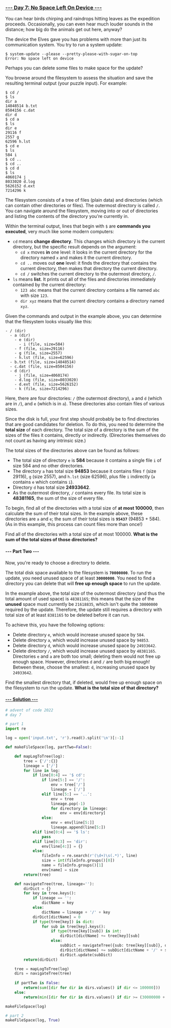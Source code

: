 ### [--- Day 7: No Space Left On Device ---](https://adventofcode.com/2022/day/7)

You can hear birds chirping and raindrops hitting leaves as the expedition proceeds. Occasionally, you can even hear much louder sounds in the distance; how big do the animals get out here, anyway?

The device the Elves gave you has problems with more than just its communication system. You try to run a system update:

```
$ system-update --please --pretty-please-with-sugar-on-top
Error: No space left on device
```
Perhaps you can delete some files to make space for the update?

You browse around the filesystem to assess the situation and save the resulting terminal output (your puzzle input). For example:


```
$ cd /
$ ls
dir a
14848514 b.txt
8504156 c.dat
dir d
$ cd a
$ ls
dir e
29116 f
2557 g
62596 h.lst
$ cd e
$ ls
584 i
$ cd ..
$ cd ..
$ cd d
$ ls
4060174 j
8033020 d.log
5626152 d.ext
7214296 k
```
The filesystem consists of a tree of files (plain data) and directories (which can contain other directories or files). The outermost directory is called `/`. You can navigate around the filesystem, moving into or out of directories and listing the contents of the directory you're currently in.

Within the terminal output, lines that begin with `$` are **commands you executed**, very much like some modern computers:

- `cd` means **change directory**. This changes which directory is the current directory, but the specific result depends on the argument:
  - `cd x` moves **in** one level: it looks in the current directory for the directory named `x` and makes it the current directory.
  - `cd ..` moves out **one** level: it finds the directory that contains the current directory, then makes that directory the current directory.
  - `cd /` switches the current directory to the outermost directory, `/`.
- `ls` means **list**. It prints out all of the files and directories immediately contained by the current directory:
  - `123 abc` means that the current directory contains a file named `abc` with size `123`.
  - `dir xyz` means that the current directory contains a directory named `xyz`.

Given the commands and output in the example above, you can determine that the filesystem looks visually like this:

```
- / (dir)
  - a (dir)
    - e (dir)
      - i (file, size=584)
    - f (file, size=29116)
    - g (file, size=2557)
    - h.lst (file, size=62596)
  - b.txt (file, size=14848514)
  - c.dat (file, size=8504156)
  - d (dir)
    - j (file, size=4060174)
    - d.log (file, size=8033020)
    - d.ext (file, size=5626152)
    - k (file, size=7214296)
```
Here, there are four directories: `/` (the outermost directory), `a` and `d` (which are in `/`), and `e` (which is in `a`). These directories also contain files of various sizes.

Since the disk is full, your first step should probably be to find directories that are good candidates for deletion. To do this, you need to determine the **total size** of each directory. The total size of a directory is the sum of the sizes of the files it contains, directly or indirectly. (Directories themselves do not count as having any intrinsic size.)

The total sizes of the directories above can be found as follows:

- The total size of directory `e` is **584** because it contains a single file `i` of size 584 and no other directories.
- The directory `a` has total size **94853** because it contains files `f` (size 29116), `g` (size 2557), and `h.lst` (size 62596), plus file `i` indirectly (`a` contains `e` which contains `i`).
- Directory `d` has total size **24933642**.
- As the outermost directory, `/` contains every file. Its total size is **48381165**, the sum of the size of every file.

To begin, find all of the directories with a total size of **at most 100000**, then calculate the sum of their total sizes. In the example above, these directories are `a` and `e`; the sum of their total sizes is **`95437`** (94853 + 584). (As in this example, this process can count files more than once!)

Find all of the directories with a total size of at most 100000. **What is the sum of the total sizes of those directories?**

#### --- Part Two ---

Now, you're ready to choose a directory to delete.

The total disk space available to the filesystem is **`70000000`**. To run the update, you need unused space of at least **`30000000`**. You need to find a directory you can delete that will **free up enough space** to run the update.

In the example above, the total size of the outermost directory (and thus the total amount of used space) is `48381165`; this means that the size of the **unused** space must currently be `21618835`, which isn't quite the `30000000` required by the update. Therefore, the update still requires a directory with total size of at least `8381165` to be deleted before it can run.

To achieve this, you have the following options:

- Delete directory `e`, which would increase unused space by `584`.
- Delete directory `a`, which would increase unused space by `94853`.
- Delete directory `d`, which would increase unused space by `24933642`.
- Delete directory `/`, which would increase unused space by `48381165`.
Directories `e` and `a` are both too small; deleting them would not free up enough space. However, directories `d` and `/` are both big enough! Between these, choose the smallest: `d`, increasing unused space by `24933642`.

Find the smallest directory that, if deleted, would free up enough space on the filesystem to run the update. **What is the total size of that directory?**

#### [--- Solution ---](day-07.py)
```Python
# advent of code 2022
# day 7

# part 1
import re

log = open('input.txt', 'r').read().split('\n')[:-1]

def makeFileSpace(log, partTwo=False):

    def mapLogToTree(log):
        tree = {'/':{}}
        lineage = ['/']
        for line in log:
            if line[0:4] == '$ cd':
                if line[5:] == '/':
                    env = tree['/']
                    lineage = ['/']
                elif line[5:] == '..':
                    env = tree
                    lineage.pop(-1)
                    for directory in lineage:
                        env = env[directory]
                else:
                    env = env[line[5:]]
                    lineage.append(line[5:])
            elif line[0:4] == '$ ls':
                pass
            elif line[0:3] == 'dir':
                env[line[4:]] = {}
            else:
                fileInfo = re.search(r'(\d+)\s(.*)', line)
                size = int(fileInfo.groups()[0])
                name = fileInfo.groups()[1]
                env[name] = size
        return(tree)

    def navigateTree(tree, lineage=''):
        dirDict = {}
        for key in tree.keys():
            if lineage == '':
                dictName = key
            else:
                dictName = lineage + '/' + key
            dirDict[dictName] = 0
            if type(tree[key]) is dict:
                for sub in tree[key].keys():
                    if type(tree[key][sub]) is int:
                        dirDict[dictName] += tree[key][sub]
                    else:
                        subDict = navigateTree({sub: tree[key][sub]}, dictName)
                        dirDict[dictName] += subDict[dictName + '/' + sub]
                        dirDict.update(subDict)
        return(dirDict)      

    tree = mapLogToTree(log)
    dirs = navigateTree(tree)
    
    if partTwo is False:
        return(sum([dir for dir in dirs.values() if dir <= 100000]))
    else:
        return(min([dir for dir in dirs.values() if dir >= (30000000 + dirs['/'] - 70000000)]))

makeFileSpace(log)

# part 2
makeFileSpace(log, True)
```